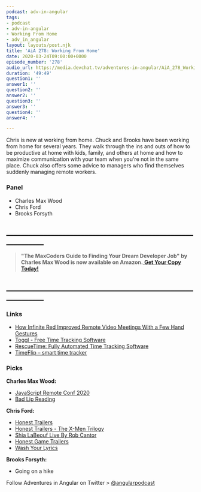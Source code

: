 ```yaml
---
podcast: adv-in-angular
tags:
- podcast
- adv-in-angular
- Working From Home
- adv_in_angular
layout: layouts/post.njk
title: 'AiA 278: Working From Home'
date: 2020-03-24T09:00:00+0000
episode_number: '278'
audio_url: https://media.devchat.tv/adventures-in-angular/AiA_278_Working_From_Home.mp3
duration: '49:49'
question1: ''
answer1: ''
question2: ''
answer2: ''
question3: ''
answer3: ''
question4: ''
answer4: ''

---
```

Chris is new at working from home. Chuck and Brooks have been working from home for several years. They walk through the ins and outs of how to be productive at home with kids, family, and others at home and how to maximize communication with your team when you're not in the same place. Chuck also offers some advice to managers who find themselves suddenly managing remote workers.

### **Panel**

* Charles Max Wood
* Chris Ford
* Brooks Forsyth

## **____________________________________________________________**

> **"The MaxCoders Guide to Finding Your Dream Developer Job" by Charles Max Wood is now available on Amazon.**[ **Get Your Copy Today!**](https://www.amazon.com/gp/product/B081MBL5C9/ref=as_li_ss_tl?ie=UTF8&linkCode=sl1&tag=devchattv-20&linkId=9d61363241636e2546ef46abba198746&language=en_US)

## **____________________________________________________________**

### **Links**

* [How Infinite Red Improved Remote Video Meetings With a Few Hand Gestures](https://shift.infinite.red/how-infinite-red-improved-remote-video-meetings-with-a-few-hand-gestures-bbebc0555335)
* [Toggl - Free Time Tracking Software](https://toggl.com/)
* [RescueTime: Fully Automated Time Tracking Software](https://www.rescuetime.com/)
* [TimeFlip – smart time tracker](https://timeflip.io/)

### **Picks**

**Charles Max Wood:**

* [JavaScript Remote Conf 2020](https://devchat.tv/conferences/javascript-remote-2020/)
* [Bad Lip Reading](https://www.youtube.com/user/BadLipReading)

**Chris Ford:**

* [Honest Trailers](https://www.youtube.com/playlist?list=PL86F4D497FD3CACCE)
* [Honest Trailers - The X-Men Trilogy](https://www.youtube.com/watch?v=cvkCv5cCD5Y)
* [Shia LaBeouf Live By Rob Cantor](https://www.youtube.com/watch?v=o0u4M6vppCI&list=RDMMo0u4M6vppCI&start_radio=1)
* [Honest Game Trailers](https://www.youtube.com/playlist?list=PLHkNwtRZFo2g74tWgElcOO2T3WWbN7Aga)
* [Wash Your Lyrics](https://washyourlyrics.com/)

**Brooks Forsyth:**

* Going on a hike

Follow Adventures in Angular on Twitter > [@angularpodcast](https://twitter.com/angularpodcast)
